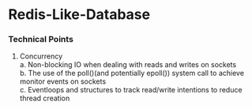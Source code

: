 # Redis-Like-Database
### Technical Points
1. Concurrency  
   a. Non-blocking IO when dealing with reads and writes on sockets  
   b. The use of the poll()(and potentially epoll()) system call to achieve monitor events on sockets  
   c. Eventloops and structures to track read/write intentions to reduce thread creation

